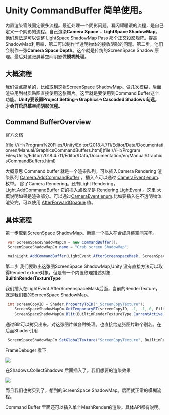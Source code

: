 # Unity CommandBuffer 简单使用。

内置渲染管线固定很多流程。最近处理一个阴影问题。看闪耀暖暖的流程，是自己定义一个阴影的流程。自己渲染**Camera Space**  + **LightSpace ShadowMap**。他们想法是可以调整 LightSpace ShadowMap Pass 那个正交投影矩阵。提高ShadowMap利用率，第二可以制作半透明物体的接收阴影的问题。第二步，他们会制作一张**Camera Space Depth**。这个就是传统的ScreenSpace Shadow 原理。最后对这张屏幕空间阴影做**模糊处理**。

## 大概流程

我们做点简单的，比如取到这张ScreenSpace ShadowMap。做几次模糊，后面渲染用到材质贴图直接使用这张图片。这里就是要使用到Command Buffer这个功能。**Unity要设置Project Setting->Graphics->Cascaded Shadows 勾选，才会开启屏幕空间阴影流程。**



## Command BufferOverview

官方文档

 [file:///H:/Program%20Files/Unity/Editor/2018.4.7f1/Editor/Data/Documentation/en/Manual/GraphicsCommandBuffers.html](file:///H:/Program Files/Unity/Editor/2018.4.7f1/Editor/Data/Documentation/en/Manual/GraphicsCommandBuffers.html) 

大概意思 Command buffer 就是一个渲染队列。可以插入Camera Rendering 渲染队列   [Camera.AddCommandBuffer](https://docs.unity3d.com/2018.4/Documentation/ScriptReference/Camera.AddCommandBuffer.html) ，插入点可以通过 [CameraEvent enum](https://docs.unity3d.com/2018.4/Documentation/ScriptReference/Rendering.CameraEvent.html). 枚举。 除了Camera Rendering。还有Light Rendering， [Light.AddCommandBuffer](https://docs.unity3d.com/2018.4/Documentation/ScriptReference/Light.AddCommandBuffer.html)  它的插入点枚举是 [Rendering.LightEvent](https://docs.unity3d.com/2018.4/Documentation/ScriptReference/Rendering.LightEvent.html)  。这里 大概说明如果是渲染部分。可以通过[CameraEvent enum](https://docs.unity3d.com/2018.4/Documentation/ScriptReference/Rendering.CameraEvent.html).比如要插入在不透明物体渲染完，可以使用 [AfterForwardOpaque](https://docs.unity3d.com/2018.4/Documentation/ScriptReference/Rendering.CameraEvent.AfterForwardOpaque.html) 值。



## 具体流程

第一步取到ScreenSpace ShadowMap。新建一个插入在合成屏幕空间完毕。

```c#
 var ScreenSpaceShadowMapCm = new CommandBuffer();
 ScreenSpaceShadowMapCm.name = "Grab screen ShadowMap";

 mainLight.AddCommandBuffer(LightEvent.AfterScreenspaceMask, ScreenSpaceShadowMapCm);
```



第二步 我们要取出这张图ScreenSpace ShadowMap,Unity 没有直接方法可以取得RenderTexture对象。但是有一个内置纹理描述对象**BuiltinRenderTextureType**

我们插入在LightEvent.AfterScreenspaceMask后面，当前的RenderTexture，就是我们要的ScreenSpace ShadowMap。



```c#
 int screenCopyID = Shader.PropertyToID("_ScreenCopyTexture");
    ScreenSpaceShadowMapCm.GetTemporaryRT(screenCopyID, -1, -1, 0, FilterMode.Bilinear);
    ScreenSpaceShadowMapCm.Blit(BuiltinRenderTextureType.CurrentActive, screenCopyID);
```
通过Blit可以拷贝出来。对这张图片做各种处理。也直接给这张图片取个别名。在后面Shader引用

```C#
 ScreenSpaceShadowMapCm.SetGlobalTexture("ScreenCopyTexture", BuiltinRenderTextureType.CurrentActive);
```



FrameDebuger 看下

![](C:\Users\wubaoqing\Desktop\QQ截图20191126133653.png)

在Shadows.CollectShadows 后面插入了。我们想要的渲染效果

![](C:\Users\wubaoqing\Desktop\QQ截图20191126133946.png)



而且我们也拷贝到了，想到的ScreenSpace ShadowMap。后面就正常的模糊流程。



Command Buffer 里面还可以插入单个MeshRender的渲染。具体API都有说明。